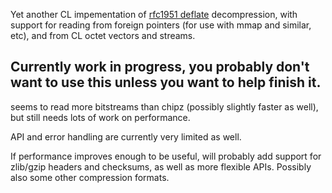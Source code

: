 Yet another CL impementation of [rfc1951
deflate](https://tools.ietf.org/html/rfc1951) decompression, with
support for reading from foreign pointers (for use with mmap and
similar, etc), and from CL octet vectors and streams.

## Currently work in progress, you probably don't want to use this unless you want to help finish it.

seems to read more bitstreams than chipz (possibly slightly
faster as well), but still needs lots of work on performance.

API and error handling are currently very limited as well.

If performance improves enough to be useful, will probably add support
for zlib/gzip headers and checksums, as well as more flexible
APIs. Possibly also some other compression formats.
